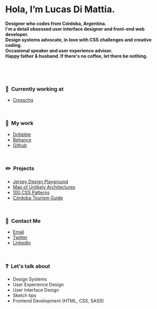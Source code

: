 # Hola, I’m Lucas Di Mattia.
__Designer who codes from Córdoba, Argentina.__  
__I'm a detail obsessed user interface designer and front-end web developer.__  
__Design systems advocate, in love with CSS challenges and creative coding.__  
__Occasional speaker and user experience advisor.__  
__Happy father & husband. If there's no coffee, let there be nothing.__  

&nbsp;

&nbsp;

### 📂&nbsp;&nbsp;Currently working at
* [Crosschq](https://www.crosschq.com)

&nbsp;

### 📂&nbsp;&nbsp;My work
* [Dribbble](http://www.dribbble.com/untallucas)
* [Behance](http://www.behance.com/untallucas)
* [Github](https://github.com/untallucas)

&nbsp;

### ✏️&nbsp;&nbsp;Projects
* [Jersey Design Playground](https://jerseydesign.untallucas.com) 
* [Map of Unlikely Architectures](https://arquitecturasimprobables.untallucas.com) 
* [100 CSS Patterns](http://100-css-patterns.afterseven.com.ar/) 
* [Córdoba Tourism Guide](https://cordoba.maapu.com/) 

&nbsp;

### 💬&nbsp;&nbsp;Contact Me
* [Email](mailto:hola@untallucas.com)
* [Twitter](http://www.twitter.com/untallucas)
* [LinkedIn](http://www.linkedin.com/in/lucasdimattia)

&nbsp;

### ❓&nbsp;&nbsp;Let's talk about
* Design Systems
* User Experience Design
* User Interface Design
* Sketch tips
* Frontend Development (HTML, CSS, SASS)
